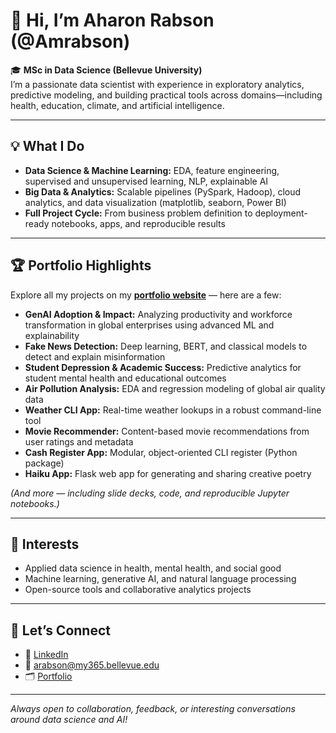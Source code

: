 # 👋 Hi, I’m Aharon Rabson (@Amrabson)

🎓 **MSc in Data Science (Bellevue University)**  
I’m a passionate data scientist with experience in exploratory analytics, predictive modeling, and building practical tools across domains—including health, education, climate, and artificial intelligence.

---

## 💡 What I Do

- **Data Science & Machine Learning:** EDA, feature engineering, supervised and unsupervised learning, NLP, explainable AI
- **Big Data & Analytics:** Scalable pipelines (PySpark, Hadoop), cloud analytics, and data visualization (matplotlib, seaborn, Power BI)
- **Full Project Cycle:** From business problem definition to deployment-ready notebooks, apps, and reproducible results

---

## 🏆 Portfolio Highlights

Explore all my projects on my [**portfolio website**](https://amrabson.github.io/my_portfolio/) — here are a few:

- **GenAI Adoption & Impact:** Analyzing productivity and workforce transformation in global enterprises using advanced ML and explainability
- **Fake News Detection:** Deep learning, BERT, and classical models to detect and explain misinformation
- **Student Depression & Academic Success:** Predictive analytics for student mental health and educational outcomes
- **Air Pollution Analysis:** EDA and regression modeling of global air quality data
- **Weather CLI App:** Real-time weather lookups in a robust command-line tool
- **Movie Recommender:** Content-based movie recommendations from user ratings and metadata
- **Cash Register App:** Modular, object-oriented CLI register (Python package)
- **Haiku App:** Flask web app for generating and sharing creative poetry

*(And more — including slide decks, code, and reproducible Jupyter notebooks.)*

---

## 🌱 Interests

- Applied data science in health, mental health, and social good
- Machine learning, generative AI, and natural language processing
- Open-source tools and collaborative analytics projects

---

## 🤝 Let’s Connect

- 💼 [LinkedIn](http://za.linkedin.com/in/aharon-r-4b277a111)
- 📧 [arabson@my365.bellevue.edu](mailto:arabson@my365.bellevue.edu)
- 🗂️ [Portfolio](https://amrabson.github.io/my_portfolio/)

---

*Always open to collaboration, feedback, or interesting conversations around data science and AI!*


<!---
Amrabson/Amrabson is a ✨ special ✨ repository because its `README.md` (this file) appears on your GitHub profile.
You can click the Preview link to take a look at your changes.
--->
